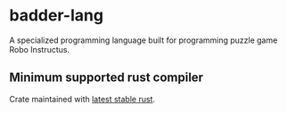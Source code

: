 # badder-lang
A specialized programming language built for programming puzzle game Robo Instructus.

## Minimum supported rust compiler
Crate maintained with [latest stable rust](https://gist.github.com/alexheretic/d1e98d8433b602e57f5d0a9637927e0c).

